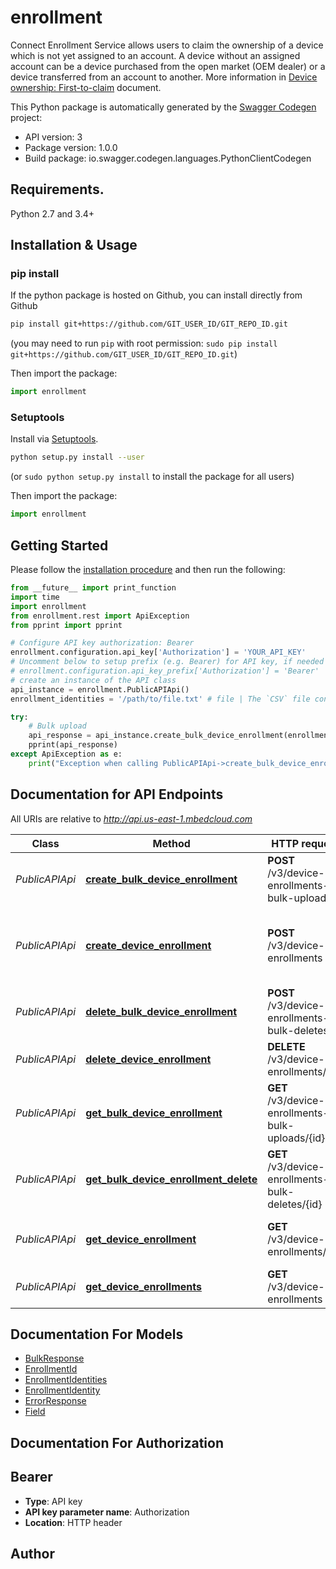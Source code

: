 # enrollment
Connect Enrollment Service allows users to claim the ownership of a device which is not yet assigned to an account. A device without an assigned account can be a device purchased from the open market (OEM dealer) or a device transferred from an account to another. More information in [Device ownership: First-to-claim](/docs/current/connecting/device-ownership-first-to-claim-by-enrollment-list.html) document. 

This Python package is automatically generated by the [Swagger Codegen](https://github.com/swagger-api/swagger-codegen) project:

- API version: 3
- Package version: 1.0.0
- Build package: io.swagger.codegen.languages.PythonClientCodegen

## Requirements.

Python 2.7 and 3.4+

## Installation & Usage
### pip install

If the python package is hosted on Github, you can install directly from Github

```sh
pip install git+https://github.com/GIT_USER_ID/GIT_REPO_ID.git
```
(you may need to run `pip` with root permission: `sudo pip install git+https://github.com/GIT_USER_ID/GIT_REPO_ID.git`)

Then import the package:
```python
import enrollment 
```

### Setuptools

Install via [Setuptools](http://pypi.python.org/pypi/setuptools).

```sh
python setup.py install --user
```
(or `sudo python setup.py install` to install the package for all users)

Then import the package:
```python
import enrollment
```

## Getting Started

Please follow the [installation procedure](#installation--usage) and then run the following:

```python
from __future__ import print_function
import time
import enrollment
from enrollment.rest import ApiException
from pprint import pprint

# Configure API key authorization: Bearer
enrollment.configuration.api_key['Authorization'] = 'YOUR_API_KEY'
# Uncomment below to setup prefix (e.g. Bearer) for API key, if needed
# enrollment.configuration.api_key_prefix['Authorization'] = 'Bearer'
# create an instance of the API class
api_instance = enrollment.PublicAPIApi()
enrollment_identities = '/path/to/file.txt' # file | The `CSV` file containing the enrollment IDs. The maximum file size is 10MB. 

try:
    # Bulk upload
    api_response = api_instance.create_bulk_device_enrollment(enrollment_identities)
    pprint(api_response)
except ApiException as e:
    print("Exception when calling PublicAPIApi->create_bulk_device_enrollment: %s\n" % e)

```

## Documentation for API Endpoints

All URIs are relative to *http://api.us-east-1.mbedcloud.com*

Class | Method | HTTP request | Description
------------ | ------------- | ------------- | -------------
*PublicAPIApi* | [**create_bulk_device_enrollment**](docs/PublicAPIApi.md#create_bulk_device_enrollment) | **POST** /v3/device-enrollments-bulk-uploads | Bulk upload
*PublicAPIApi* | [**create_device_enrollment**](docs/PublicAPIApi.md#create_device_enrollment) | **POST** /v3/device-enrollments | Place an enrollment claim for one or several devices.
*PublicAPIApi* | [**delete_bulk_device_enrollment**](docs/PublicAPIApi.md#delete_bulk_device_enrollment) | **POST** /v3/device-enrollments-bulk-deletes | Bulk delete
*PublicAPIApi* | [**delete_device_enrollment**](docs/PublicAPIApi.md#delete_device_enrollment) | **DELETE** /v3/device-enrollments/{id} | Delete an enrollment by ID.
*PublicAPIApi* | [**get_bulk_device_enrollment**](docs/PublicAPIApi.md#get_bulk_device_enrollment) | **GET** /v3/device-enrollments-bulk-uploads/{id} | Get bulk upload entity
*PublicAPIApi* | [**get_bulk_device_enrollment_delete**](docs/PublicAPIApi.md#get_bulk_device_enrollment_delete) | **GET** /v3/device-enrollments-bulk-deletes/{id} | Get bulk delete entity
*PublicAPIApi* | [**get_device_enrollment**](docs/PublicAPIApi.md#get_device_enrollment) | **GET** /v3/device-enrollments/{id} | Get details of an enrollment by ID.
*PublicAPIApi* | [**get_device_enrollments**](docs/PublicAPIApi.md#get_device_enrollments) | **GET** /v3/device-enrollments | Get enrollment list.


## Documentation For Models

 - [BulkResponse](docs/BulkResponse.md)
 - [EnrollmentId](docs/EnrollmentId.md)
 - [EnrollmentIdentities](docs/EnrollmentIdentities.md)
 - [EnrollmentIdentity](docs/EnrollmentIdentity.md)
 - [ErrorResponse](docs/ErrorResponse.md)
 - [Field](docs/Field.md)


## Documentation For Authorization


## Bearer

- **Type**: API key
- **API key parameter name**: Authorization
- **Location**: HTTP header


## Author



